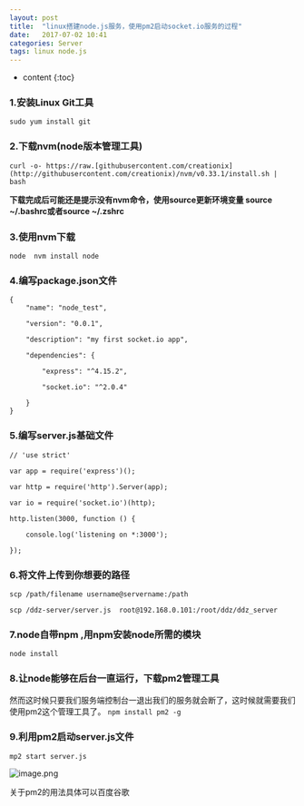 ```yaml
---
layout: post
title:  "linux搭建node.js服务，使用pm2启动socket.io服务的过程"
date:   2017-07-02 10:41
categories: Server
tags: linux node.js
---
```


* content
{:toc}

### 1.安装Linux Git工具 
`sudo yum install git`
### 2.下载nvm(node版本管理工具)
`curl -o- https://raw.[githubusercontent.com/creationix](http://githubusercontent.com/creationix)/nvm/v0.33.1/install.sh | bash`

**下载完成后可能还是提示没有nvm命令，使用source更新环境变量 source ~/.bashrc或者source ~/.zshrc**
### 3.使用nvm下载
`node  nvm install node`
### 4.编写package.json文件
```
{
    "name": "node_test",

    "version": "0.0.1",

    "description": "my first socket.io app",

    "dependencies": {

        "express": "^4.15.2",

        "socket.io": "^2.0.4"

    }
}
```
### 5.编写server.js基础文件
```
// 'use strict'

var app = require('express')();

var http = require('http').Server(app);

var io = require('socket.io')(http);

http.listen(3000, function () {

    console.log('listening on *:3000');

});
```
### 6.将文件上传到你想要的路径

`scp /path/filename username@servername:/path`

`scp /ddz-server/server.js  root@192.168.0.101:/root/ddz/ddz_server`

### 7.node自带npm ,用npm安装node所需的模块 
`node install`
### 8.让node能够在后台一直运行，下载pm2管理工具 
然而这时候只要我们服务端控制台一退出我们的服务就会断了，这时候就需要我们使用pm2这个管理工具了。
`npm install pm2 -g`
### 9.利用pm2启动server.js文件 
`mp2 start server.js`

![image.png](https://coding.net/u/jianghongjohn/p/jianghongjohn.coding.me/git/raw/master/resource/server_node_pm2.png)

关于pm2的用法具体可以百度谷歌